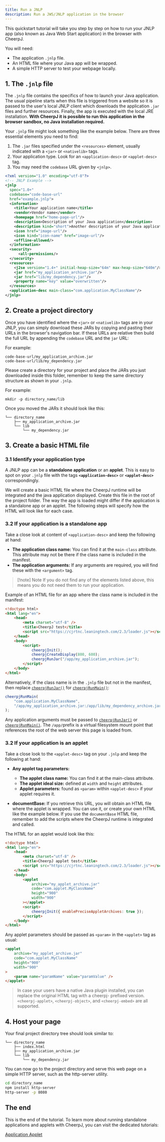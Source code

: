 ```yaml
---
title: Run a JNLP
description: Run a JWS/JNLP application in the browser
---
```


This quickstart tutorial will take you step by step on how to run your JNLP app (also known as Java Web Start application) in the browser with CheerpJ.

You will need:

- The application `.jnlp` file.
- An HTML file where your Java app will be wrapped.
- A simple HTTP server to test your webpage locally.

## 1. The `.jnlp` file

The `.jnlp` file contains the specifics of how to launch your Java application. The usual pipeline starts when this file is triggered from a website so it is passed to the user's local JNLP client which downloads the application `.jar` files and further resources. Finally, the app is executed with the local JRE installation. **With CheerpJ it is possible to run this application in the browser sandbox, no Java installation required.**

Your `.jnlp` file might look something like the example below. There are three essential elements you need to find:

1. The `.jar` files specified under the `<resources>` element, usually indicated with a `<jar>` or `<nativelib>` tags.
2. Your application type. Look for an `<application-desc>` or `<applet-desc>` tag.
3. You may need the `codebase` URL given by `<jnlp>`.

```xml title="example.jnlp" {5, 22-23, 26}
<?xml version="1.0" encoding="utf-8"?>
<!-- JNLP Example -->
<jnlp
  spec="1.0+"
  codebase="code-base-url"
  href="example.jnlp">
  <information>
    <title>Your application name</title>
    <vendor>Vendor name</vendor>
    <homepage href="home-page-url"/>
    <description>Description of your Java application</description>
    <description kind="short">Another description of your Java application</description>
    <icon href="image-url"/>
    <icon kind="icon-name" href="image-url"/>
    <offline-allowed/>
  </information>
  <security>
      <all-permissions/>
  </security>
  <resources>
    <j2se version="1.4+" initial-heap-size="64m" max-heap-size="640m"/>
    <jar href="my_application_archive.jar"/>
    <jar href="lib/my_dependency.jar"/>
    <property name="key" value="overwritten"/>
  </resources>
  <application-desc main-class="com.application.MyClassName"/>
</jnlp>
```

## 2. Create a project directory

Once you have identified where the `<jar>` or `<nativelib>` tags are in your JNLP, you can simply download these JARs by copying and pasting their URLs in the browser's navigation bar. If these URLs are relative then build the full URL by appending the `codebase` URL and the `jar` URL:

For example:

```
code-base-url/my_application_archive.jar
code-base-url/lib/my_dependency.jar
```

Please create a directory for your project and place the JARs you just downloaded inside this folder, remember to keep the same directory structure as shown in your `.jnlp`.

For example:

```shell
mkdir -p directory_name/lib
```

Once you moved the JARs it should look like this:

```
└── directory_name
    ├── my_application_archive.jar
    └── lib
        └── my_dependency.jar
```

## 3. Create a basic HTML file

### 3.1 Identify your application type

A JNLP app can be a **standalone application** or an **applet**. This is easy to spot on your `.jnlp` file with the tags **`<application-desc>`** or **`<applet-desc>`** correspondingly.

We will create a basic HTML file where the CheerpJ runtime will be integrated and the java application displayed. Create this file in the root of the project folder. The way the app is loaded might differ if the application is a standalone app or an applet. The following steps will specify how the HTML will look like for each case.

### 3.2 If your application is a standalone app

Take a close look at content of `<application-desc>` and keep the following at hand:

- **The application class name:** You can find it at the `main-class` attribute. This attribute may not be there if the class name is included in the manifest.
- **The application arguments:** If any arguments are required, you will find these with the `<argument>` tag.

> [!note] Note
> If you do not find any of the elements listed above, this means you do not need them to run your application.

Example of an HTML file for an app where the class name is included in the manifest:

```html title = "index.html" {6, 9-13}
<!doctype html>
<html lang="en">
	<head>
		<meta charset="utf-8" />
		<title>CheerpJ test</title>
		<script src="https://cjrtnc.leaningtech.com/2.3/loader.js"></script>
	</head>
	<body>
		<script>
			cheerpjInit();
			cheerpjCreateDisplay(800, 600);
			cheerpjRunJar("/app/my_application_archive.jar");
		</script>
	</body>
</html>
```

Alternatively, if the class name is in the `.jnlp` file but not in the manifest, then replace [`cheerpjRunJar()`] for [`cheerpjRunMain()`]:

```js
cheerpjRunMain(
	"com.application.MyClassName",
	"/app/my_application_archive.jar:/app/lib/my_dependency_archive.jar"
);
```

Any application arguments must be passed to [`cheerpjRunJar()`] or [`cheerpjRunMain()`].
The `/app/`prefix is a virtual filesystem mount point that references the root of the web server this page is loaded from.

### 3.2 If your application is an applet

Take a close look to the `<applet-desc>` tag on your `.jnlp` and keep the following at hand:

- **Any applet tag parameters:**

  - **The applet class name:** You can find it at the main-class attribute.
  - **The applet ideal size:** defined at `width` and `height` attributes.
  - **Applet parameters:** found as `<param>` within `<applet-desc>` if your applet requires it.

- **documentBase:** If you retrieve this URL, you will obtain an HTML file where the applet is wrapped. You can use it, or create your own HTML like the example below. If you use the `documentBase` HTML file, remember to add the scripts where the CheerpJ runtime is integrated and called.

The HTML for an applet would look like this:

```html title="index.html" {6, 9-17}
<!doctype html>
<html lang="en">
	<head>
		<meta charset="utf-8" />
		<title>CheerpJ applet test</title>
		<script src="https://cjrtnc.leaningtech.com/2.3/loader.js"></script>
	</head>
	<body>
		<applet
			archive="my_applet_archive.jar"
			code="com.applet.MyClassName"
			height="900"
			width="900"
		></applet>
		<script>
			cheerpjInit({ enablePreciseAppletArchives: true });
		</script>
	</body>
</html>
```

Any applet parameters should be passed as `<param>` in the `<applet>` tag as usual:

```html {7}
<applet
	archive="my_applet_archive.jar"
	code="com.applet.MyClassName"
	height="900"
	width="900"
>
	<param name="paramName" value="paramValue" />
</applet>
```

> In case your users have a native Java plugin installed, you can replace the original HTML tag with a cheerpj- prefixed version. `<cheerpj-applet>`, `<cheerpj-object>`, and `<cheerpj-embed>` are all supported.

## 4. Host your page

Your final project directory tree should look similar to:

```
└── directory_name
    ├── index.html
    ├── my_application_archive.jar
    └── lib
        └── my_dependency.jar
```

You can now go to the project directory and serve this web page on a simple HTTP server, such as the http-server utility.

```sh
cd directory_name
npm install http-server
http-server -p 8080
```

## The end

This is the end of the tutorial. To learn more about running standalone applications and applets with CheerpJ, you can visit the dedicated tutorials:

<div class="not-prose grid grid-cols-2 font-medium gap-2 text-stone-100">
	<a
		href="/cheerpj2/getting-started/Java-app"
		class="px-8 py-6 bg-stone-800 hover:bg-stone-700 text-lg"
	>
		Application
	</a>
	<a
		href="/cheerpj2/getting-started/Java-applet"
		class="px-8 py-6 bg-stone-800 hover:bg-stone-700 text-lg"
	>
		Applet
	</a>
</div>

[run a Java application]: /cheerpj2/getting-started/Java-app
[run a Java applet]: /cheerpj2/getting-started/Java-applet
[`cheerpjRunJar()`]: /cheerpj2/reference/Runtime-API#cheerpjrunjar
[`cheerpjRunMain()`]: /cheerpj2/reference/Runtime-API#cheerpjrunmain
